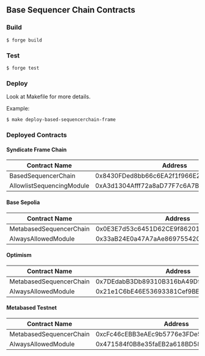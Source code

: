 ## Base Sequencer Chain Contracts

### Build

```shell
$ forge build
```

### Test

```shell
$ forge test
```

### Deploy

Look at Makefile for more details.

Example:

```shell
$ make deploy-based-sequencerchain-frame
```

### Deployed Contracts

#### Syndicate Frame Chain

| Contract Name             | Address                                    |
| ------------------------- | ------------------------------------------ |
| BasedSequencerChain       | 0x8430FDed8bb66c6EA2f1f966E2abF9D481eEF418 |
| AllowlistSequencingModule | 0xA3d1304Afff72a8aD77F7c6A7B0c18d63629062d |

#### Base Sepolia

| Contract Name           | Address                                    |
| ----------------------- | ------------------------------------------ |
| MetabasedSequencerChain | 0x0E3E7d53c6451D62CE9f86201743587419Dc88Be |
| AlwaysAllowedModule     | 0x33aB24E0a47A7aAe869755420950A6326e3CB9F3 |

#### Optimism

| Contract Name           | Address                                    |
| ----------------------- | ------------------------------------------ |
| MetabasedSequencerChain | 0x7DEdabB3Db89310B316bA49D96Aa6517aFC44294 |
| AlwaysAllowedModule     | 0x21e1C6bE46E53693381Cef9BECD3B0A947A590e4 |

#### Metabased Testnet

| Contract Name           | Address                                    |
| ----------------------- | ------------------------------------------ |
| MetabasedSequencerChain | 0xcFc46cEBB3eAEc9b5776e3FDe5879125B8BBA05d |
| AlwaysAllowedModule     | 0x471584f0B8e35faEB2a618BD58A62316D8882d63 |
